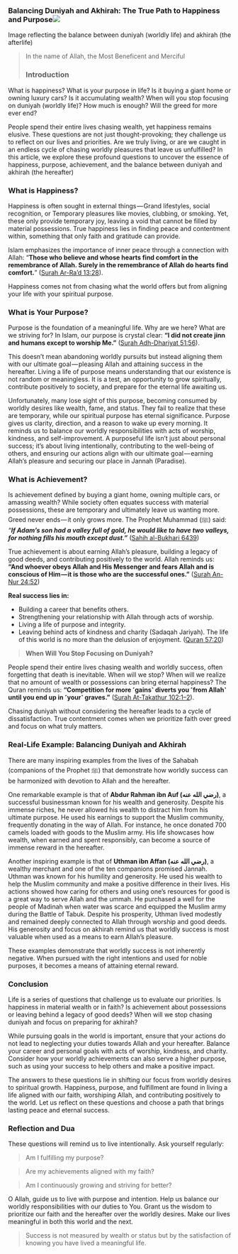 ### Balancing Duniyah and Akhirah: The True Path to Happiness and Purpose![](https://cdn-images-1.medium.com/max/800/0*y8V9PHC2qQrCI09L)
Image reflecting the balance between duniyah (worldly life) and akhirah (the afterlife)
> In the name of Allah, the Most Beneficent and Merciful
> ### Introduction

What is happiness? What is your purpose in life? Is it buying a giant home or owning luxury cars? Is it accumulating wealth? When will you stop focusing on duniyah (worldly life)? How much is enough? Will the greed for more ever end?

People spend their entire lives chasing wealth, yet happiness remains elusive. These questions are not just thought-provoking; they challenge us to reflect on our lives and priorities. Are we truly living, or are we caught in an endless cycle of chasing worldly pleasures that leave us unfulfilled? In this article, we explore these profound questions to uncover the essence of happiness, purpose, achievement, and the balance between duniyah and akhirah (the hereafter)

### What is Happiness?

Happiness is often sought in external things — Grand lifestyles, social recognition, or Temporary pleasures like movies, clubbing, or smoking. Yet, these only provide temporary joy, leaving a void that cannot be filled by material possessions. True happiness lies in finding peace and contentment within, something that only faith and gratitude can provide.

Islam emphasizes the importance of inner peace through a connection with Allah: “**Those who believe and whose hearts find comfort in the remembrance of Allah. Surely in the remembrance of Allah do hearts find comfort.**” ([Surah Ar-Ra’d 13:28](https://quran.com/en/ar-rad/28)).

Happiness comes not from chasing what the world offers but from aligning your life with your spiritual purpose.

### What is Your Purpose?

Purpose is the foundation of a meaningful life. Why are we here? What are we striving for? In Islam, our purpose is crystal clear: **“I did not create jinn and humans except to worship Me.”** ([Surah Adh-Dhariyat 51:56](https://quran.com/en/adh-dhariyat/56)).

This doesn’t mean abandoning worldly pursuits but instead aligning them with our ultimate goal — pleasing Allah and attaining success in the hereafter. Living a life of purpose means understanding that our existence is not random or meaningless. It is a test, an opportunity to grow spiritually, contribute positively to society, and prepare for the eternal life awaiting us.

Unfortunately, many lose sight of this purpose, becoming consumed by worldly desires like wealth, fame, and status. They fail to realize that these are temporary, while our spiritual purpose has eternal significance. Purpose gives us clarity, direction, and a reason to wake up every morning. It reminds us to balance our worldly responsibilities with acts of worship, kindness, and self-improvement. A purposeful life isn’t just about personal success; it’s about living intentionally, contributing to the well-being of others, and ensuring our actions align with our ultimate goal — earning Allah’s pleasure and securing our place in Jannah (Paradise).

### What is Achievement?


Is achievement defined by buying a giant home, owning multiple cars, or amassing wealth? While society often equates success with material possessions, these are temporary and ultimately leave us wanting more. Greed never ends — it only grows more. The Prophet Muhammad (ﷺ) said: _“_**_If Adam’s son had a valley full of gold, he would like to have two valleys, for nothing fills his mouth except dust.”_** ([Sahih al-Bukhari 6439](https://sunnah.com/bukhari:6439))

True achievement is about earning Allah’s pleasure, building a legacy of good deeds, and contributing positively to the world. Allah reminds us:  
**“And whoever obeys Allah and His Messenger and fears Allah and is conscious of Him — it is those who are the successful ones.”**  ([Surah An-Nur 24:52](https://quran.com/an-nur/52))

**Real success lies in:**
- Building a career that benefits others.  
- Strengthening your relationship with Allah through acts of worship.  
- Living a life of purpose and integrity.  
- Leaving behind acts of kindness and charity (Sadaqah Jariyah).
The life of this world is no more than the delusion of enjoyment.  ([Quran 57:20](https://quran.com/al-hadid/20))

> **When Will You Stop Focusing on Duniyah?**

People spend their entire lives chasing wealth and worldly success, often forgetting that death is inevitable. When will we stop? When will we realize that no amount of wealth or possessions can bring eternal happiness? The Quran reminds us: **“Competition for more ˹gains˺ diverts you ˹from Allah˺ until you end up in ˹your˺ graves.”** ([Surah At-Takathur 102:1–2](https://quran.com/en/at-takathur/1-2)).

Chasing duniyah without considering the hereafter leads to a cycle of dissatisfaction. True contentment comes when we prioritize faith over greed and focus on what truly matters.
### Real-Life Example: Balancing Duniyah and Akhirah

There are many inspiring examples from the lives of the Sahabah (companions of the Prophet ﷺ) that demonstrate how worldly success can be harmonized with devotion to Allah and the hereafter.

One remarkable example is that of **Abdur Rahman ibn Auf (رضي الله عنه)**, a successful businessman known for his wealth and generosity. Despite his immense riches, he never allowed his wealth to distract him from his ultimate purpose. He used his earnings to support the Muslim community, frequently donating in the way of Allah. For instance, he once donated 700 camels loaded with goods to the Muslim army. His life showcases how wealth, when earned and spent responsibly, can become a source of immense reward in the hereafter.

Another inspiring example is that of **Uthman ibn Affan (رضي الله عنه)**, a wealthy merchant and one of the ten companions promised Jannah. Uthman was known for his humility and generosity. He used his wealth to help the Muslim community and make a positive difference in their lives. His actions showed how caring for others and using one’s resources for good is a great way to serve Allah and the ummah. He purchased a well for the people of Madinah when water was scarce and equipped the Muslim army during the Battle of Tabuk. Despite his prosperity, Uthman lived modestly and remained deeply connected to Allah through worship and good deeds. His generosity and focus on akhirah remind us that worldly success is most valuable when used as a means to earn Allah’s pleasure.

These examples demonstrate that worldly success is not inherently negative. When pursued with the right intentions and used for noble purposes, it becomes a means of attaining eternal reward.

### Conclusion

Life is a series of questions that challenge us to evaluate our priorities. Is happiness in material wealth or in faith? Is achievement about possessions or leaving behind a legacy of good deeds? When will we stop chasing duniyah and focus on preparing for akhirah?

While pursuing goals in the world is important, ensure that your actions do not lead to neglecting your duties towards Allah and your hereafter. Balance your career and personal goals with acts of worship, kindness, and charity. Consider how your worldly achievements can also serve a higher purpose, such as using your success to help others and make a positive impact.

The answers to these questions lie in shifting our focus from worldly desires to spiritual growth. Happiness, purpose, and fulfillment are found in living a life aligned with our faith, worshiping Allah, and contributing positively to the world. Let us reflect on these questions and choose a path that brings lasting peace and eternal success.

### Reflection and Dua

These questions will remind us to live intentionally. Ask yourself regularly:

> Am I fulfilling my purpose?

> Are my achievements aligned with my faith?

> Am I continuously growing and striving for better?

O Allah, guide us to live with purpose and intention. Help us balance our worldly responsibilities with our duties to You. Grant us the wisdom to prioritize our faith and the hereafter over the worldly desires. Make our lives meaningful in both this world and the next.

> Success is not measured by wealth or status but by the satisfaction of knowing you have lived a meaningful life.